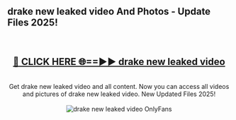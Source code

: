 <h2>drake new leaked video And Photos - Update Files 2025!</h2>
<br>
<div align="center">
<h2><a href="https://linkcuts.com/hfmhzwbr" rel="nofollow">🔴 CLICK HERE 🌐==►► drake new leaked video</a></h2>
<br>
Get drake new leaked video and all content. Now you can access all videos and pictures of drake new leaked video. New Updated Files 2025!
<br>
<br>
<a href="https://linkcuts.com/hfmhzwbr" rel="nofollow" data-target="animated-image.originalLink"><img src="https://i.ibb.co.com/WyWwxjT/player-gif2.gif" alt="drake new leaked video OnlyFans" style="max-width: 100%; display: inline-block;" data-target="animated-image.originalImage"></a>
</div>
<br>